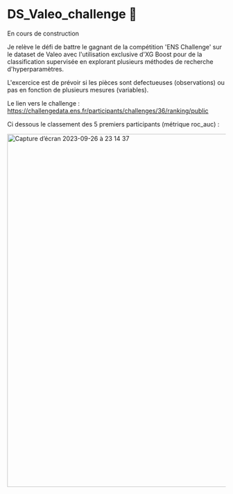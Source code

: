 # DS_Valeo_challenge :car:
En cours de construction

Je relève le défi de battre le gagnant de la compétition 'ENS Challenge' sur le dataset de Valeo avec l'utilisation exclusive d'XG Boost pour de la classification supervisée en explorant plusieurs méthodes de recherche d'hyperparamètres.

L'excercice est de prévoir si les pièces sont defectueuses (observations) ou pas en fonction de plusieurs mesures (variables).

Le lien vers le challenge : https://challengedata.ens.fr/participants/challenges/36/ranking/public

Ci dessous le classement des 5 premiers participants (métrique roc_auc) : 

<img width="813" alt="Capture d’écran 2023-09-26 à 23 14 37" src="https://github.com/Bendrox/DS_Valeo_challenge/assets/145064474/58fd5d4c-848c-483d-bb2b-4bbe907de7dd">
